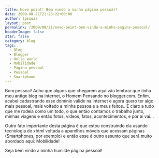 ```yaml
---
title: Novo point! Bem vindo a minha página pessoal!
date: 2009-08-21T21:26:22+00:00
author: lpsouza
layout: post
permalink: /2009/08/21/novo-point-bem-vindo-a-minha-pagina-pessoal/
headerImage: false
star: false
category: blog
tags:
  - Blog
  - Blogger
  - Hello world
  - Mobilidade
  - Página pessoal
  - Pessoal
  - Smartphone
---
```

Bom pessoal! Acho que alguns que chegarem aqui vão lembrar que tinha meu antigo blog na internet, o Homem Pensando no blogger.com. Enfim, acabei cadastrando esse domínio válido na internet e agora quero ter algo mais pessoal, mais voltado a minha pessoa e a meus feitos.. E claro a tudo que me rodeia como um todo, o que então contamos o trabalho junto, minhas viagens e então fotos, vídeos, fatos, acontecimentos, e por aí vai...

Outro fato importante desta página é que estou construindo ela usando tecnologia de xhtml voltada a aparelhos móveis que acessam páginas (Smartphones, por exemplo) e então esse é outro assunto que será muito abordado aqui: Mobilidade!

Seja bem vindo a minha humilde página pessoal!
